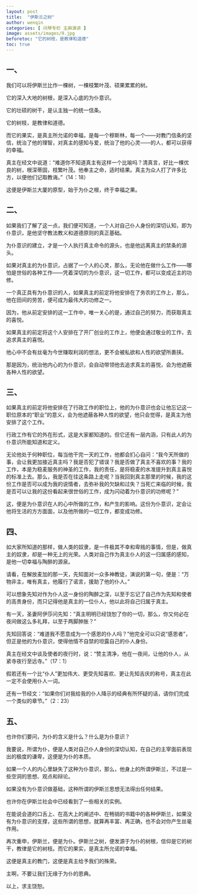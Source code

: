 ```yaml
---
layout: post
title:  "伊斯兰之树"
author: wenqin
categories: [ 问琴专栏 主麻演讲 ]
image: assets/images/9.jpg
beforetoc: "它的树枝，是教律和道德"
toc: true
---
```


## 一、

我们可以将伊斯兰比作一棵树，一棵枝繁叶茂、硕果累累的树。

它的深入大地的树根，是深入心底的为仆意识。

它的壮硕的树干，是认主独一的统一信条。

它的树枝，是教律和道德。

而它的果实，是真主所允诺的幸福，是每一个穆斯林，每一个——对教门信条的坚信，统治了他的理智，对真主的感知与爱，统治了他的心灵——的人，都可以获得的幸福。

真主在经文中说道：“难道你不知道真主有这样一个比喻吗？清真言，好比一棵优良的树，根深蒂固，枝繁叶茂。他奉主之命，适时结果。真主为众人打了许多比方，以便他们记取教诲。”（14：18）

这便是伊斯兰大厦的原型，始于为仆之根，终于幸福之果。

## 二、

如果我们了解了这一点，我们便可知道，一个人对自己仆人身份的深切认知，即为仆意识，是他坚守教法教义和道德原则的真正基础。

为仆意识的建立，才是一个人执行真主命令的源头，也是他远离真主的禁条的源头。

如果对真主的为仆意识，占据了一个人的心灵，那么，无论他在做什么工作——哪怕是世俗的各种工作——凭着深切的为仆意识，这一切工作，都可以变成近主的功修。

一个真正具有为仆意识的人，如果真主的前定将他安排在了务农的工作上，那么，他在田间的劳苦，便可成为最伟大的功修之一。

因为，他从前定安排的这一工作中，唯一关心的是，通过自己的努力，而获取真主的喜悦。

如果真主的前定将这个人安排在了开厂创业的工作上，他便会通过敬业的工作，去追求真主的喜悦。

他心中不会有丝毫为今世赚取利润的想法，更不会被私欲和人性的欲望所裹挟。

那是因为，统治他内心的为仆意识，会自动带领他去追求真主的喜悦，会为他遮蔽各种人性的欲望。

## 三、

如果真主的前定将他安排在了行政工作的职位上，他的为仆意识也会让他忘记这一职位原本的“职业”的意义，会为他遮蔽各种人性的欲望，他只会觉得，是真主为他安排了这个工作。

行政工作有它的外在形式，这是大家都知道的。但它还有一层内涵，只有此人的为仆意识所能知道和定义。

无论他处于何种职位，每当他干完一天的工作，他都会扪心自问：“我今天所做的事，会让我更加接近真主吗？我是否犯了错误？我是否做了真主不喜欢的事？我的工作，本是为稳麦服务的神圣的工作，我的责任，是将稳麦的水准提升到真主喜悦的标准上去。那么，我是否在往这条路上走呢？当我回到真主那里的时候，我的这份工作是否可以成为我的说情者，去弥补我的欠缺和过失？当死亡来临的时候，我是否可以让我的这份看起来很世俗的工作，成为闪动着为仆意识的功修呢？”

这，便是为仆意识在人的心中所做的工作，和产生的影响。这份为仆意识，定会让他将生活的方方面面，以及他所做的一切工作，都变成功修。

## 四、

如大家所知道的那样，做人类的奴隶，是一件极其不幸和卑贱的事情，但是，做真主的奴隶，却是一种无上的光荣。人类对自己作为真主仆人的这一归属感的感知，是他一切幸福与陶醉的源泉。

请看，在解放麦加的那一天，先知面对一众多神教徒，演说的第一句，便是：“万物非主，唯有真主，他履行了诺言，援助了他的仆人。”

可以想象先知对作为仆人这一身份的陶醉之深，以至于忘记了自己作为先知和使者的高贵身份，而只记得他是真主的一位仆人，他以此将自己归属于真主。

有一天，圣妻阿伊莎问先知：“真主明明已经饶恕了你的一切，那么，你又何必在夜间做这么多礼拜，以至于两脚肿胀？”

先知回答说：“难道我不愿意成为一个感恩的仆人吗？”他完全可以只说“感恩者”，但正是他的为仆意识，使得他情不自禁的坦露自己的仆人身份。

真主在经文中谈及使者的夜行时，说：“赞主清净，他在一夜间，让他的仆人，从紧寺夜行至远寺。”（17：1）

假若还有一个比“仆人”更加伟大、更受先知喜欢、更让先知吉庆的称号，真主在此一定不会使用仆人一词。

还有一节经文：“如果你们对我给我的仆人降示的经典有所怀疑的话，请你们完成一个类似的章节。”（2：23）

## 五、

也许你们要问，为仆的含义是什么？什么是为仆意识？

我要说，所谓为仆，便是人类对自己仆人身份的深切认知，在自己的主宰面前表现出的极度的谦卑，这便是为仆的本质。

如果一个人的内心里缺失了这种为仆意识，那么，他身上的所谓伊斯兰，不过是一些空洞的思想、观点和辩论。

如果没有为仆意识做基础，这种所谓的伊斯兰思想无法得出任何结果。

也许你在伊斯兰社会中已经看到了一些相关的实例。

在能说会道的口舌上、在高大上的阐述中、在畅销的书籍中的各种伊斯兰，如果没有为仆意识的支撑，这些所谓的思想，就算再丰富、再正确，也不会对你产生丝毫作用。

再次重申，伊斯兰，便是为仆。伊斯兰之树，便发源于为仆的树根，信仰是它的树干，教律是它的树枝。而它的果实，是真主所允诺的幸福。

这便是真主的教门，这便是真主给予我们的殊荣。

主啊，不要让我们无缘于为仆的恩典。

以上，求主饶恕。
